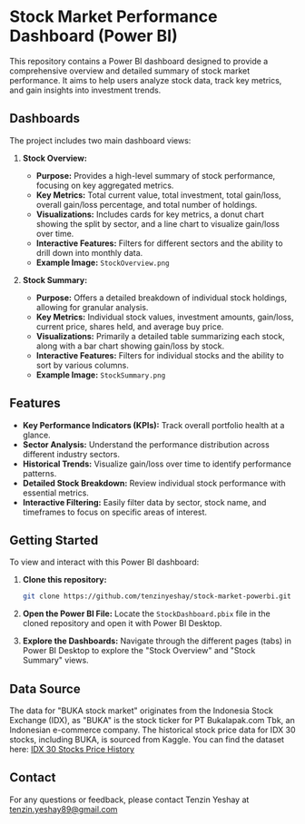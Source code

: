 # Stock Market Performance Dashboard (Power BI)

This repository contains a Power BI dashboard designed to provide a comprehensive overview and detailed summary of stock market performance. It aims to help users analyze stock data, track key metrics, and gain insights into investment trends.

## Dashboards

The project includes two main dashboard views:

1.  **Stock Overview:**
    * **Purpose:** Provides a high-level summary of stock performance, focusing on key aggregated metrics.
    * **Key Metrics:** Total current value, total investment, total gain/loss, overall gain/loss percentage, and total number of holdings.
    * **Visualizations:** Includes cards for key metrics, a donut chart showing the split by sector, and a line chart to visualize gain/loss over time.
    * **Interactive Features:** Filters for different sectors and the ability to drill down into monthly data.
    * **Example Image:** `StockOverview.png`

2.  **Stock Summary:**
    * **Purpose:** Offers a detailed breakdown of individual stock holdings, allowing for granular analysis.
    * **Key Metrics:** Individual stock values, investment amounts, gain/loss, current price, shares held, and average buy price.
    * **Visualizations:** Primarily a detailed table summarizing each stock, along with a bar chart showing gain/loss by stock.
    * **Interactive Features:** Filters for individual stocks and the ability to sort by various columns.
    * **Example Image:** `StockSummary.png`

## Features

* **Key Performance Indicators (KPIs):** Track overall portfolio health at a glance.
* **Sector Analysis:** Understand the performance distribution across different industry sectors.
* **Historical Trends:** Visualize gain/loss over time to identify performance patterns.
* **Detailed Stock Breakdown:** Review individual stock performance with essential metrics.
* **Interactive Filtering:** Easily filter data by sector, stock name, and timeframes to focus on specific areas of interest.

## Getting Started

To view and interact with this Power BI dashboard:

1.  **Clone this repository:**
    ```bash
    git clone https://github.com/tenzinyeshay/stock-market-powerbi.git
    ```
    
2.  **Open the Power BI File:** Locate the `StockDashboard.pbix` file in the cloned repository and open it with Power BI Desktop.

3.  **Explore the Dashboards:** Navigate through the different pages (tabs) in Power BI Desktop to explore the "Stock Overview" and "Stock Summary" views.

## Data Source

The data for "BUKA stock market" originates from the Indonesia Stock Exchange (IDX), as "BUKA" is the stock ticker for PT Bukalapak.com Tbk, an Indonesian e-commerce company. 
The historical stock price data for IDX 30 stocks, including BUKA, is sourced from Kaggle.
You can find the dataset here: [IDX 30 Stocks Price History](https://www.kaggle.com/datasets/rhesamulyadi/idx-30-stocks-price-history?select=BUKA_2006-01-01_to_2022-03-16.csv)

## Contact

For any questions or feedback, please contact Tenzin Yeshay at tenzin.yeshay89@gmail.com 
